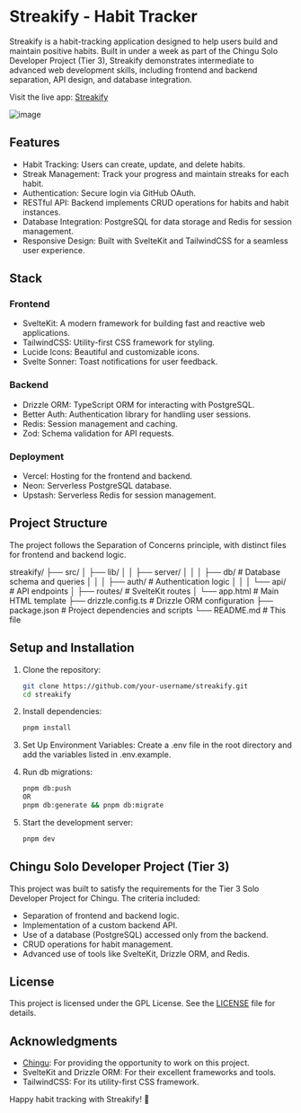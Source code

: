 # Streakify - Habit Tracker

Streakify is a habit-tracking application designed to help users build and maintain positive habits. Built in under a week as part of the Chingu Solo Developer Project (Tier 3), Streakify demonstrates intermediate to advanced web development skills, including frontend and backend separation, API design, and database integration.

Visit the live app: [Streakify](https://thestreakify.vercel.app/)

![image](https://github.com/user-attachments/assets/9b08c050-98fc-41d9-90cb-78460644cebe)


## Features

- Habit Tracking: Users can create, update, and delete habits.
- Streak Management: Track your progress and maintain streaks for each habit.
- Authentication: Secure login via GitHub OAuth.
- RESTful API: Backend implements CRUD operations for habits and habit instances.
- Database Integration: PostgreSQL for data storage and Redis for session management.
- Responsive Design: Built with SvelteKit and TailwindCSS for a seamless user experience.

## Stack

### Frontend

- SvelteKit: A modern framework for building fast and reactive web applications.
- TailwindCSS: Utility-first CSS framework for styling.
- Lucide Icons: Beautiful and customizable icons.
- Svelte Sonner: Toast notifications for user feedback.

### Backend

- Drizzle ORM: TypeScript ORM for interacting with PostgreSQL.
- Better Auth: Authentication library for handling user sessions.
- Redis: Session management and caching.
- Zod: Schema validation for API requests.

### Deployment

- Vercel: Hosting for the frontend and backend.
- Neon: Serverless PostgreSQL database.
- Upstash: Serverless Redis for session management.

## Project Structure

The project follows the Separation of Concerns principle, with distinct files for frontend and backend logic.

streakify/
├── src/
│   ├── lib/
│   │   ├── server/
│   │   │   ├── db/            # Database schema and queries
│   │   │   ├── auth/          # Authentication logic
│   │   │   └── api/           # API endpoints
│   ├── routes/                # SvelteKit routes
│   └── app.html               # Main HTML template
├── drizzle.config.ts          # Drizzle ORM configuration
├── package.json               # Project dependencies and scripts
└── README.md                  # This file

## Setup and Installation

1. Clone the repository:
    ```bash
    git clone https://github.com/your-username/streakify.git
    cd streakify
    ```

2. Install dependencies:
    ```bash
    pnpm install
    ```

3. Set Up Environment Variables:
    Create a .env file in the root directory and add the variables listed in .env.example.

4. Run db migrations:
    ```bash
    pnpm db:push
    OR
    pnpm db:generate && pnpm db:migrate
    ```

5. Start the development server:
    ```bash
    pnpm dev
    ```

## Chingu Solo Developer Project (Tier 3)

This project was built to satisfy the requirements for the Tier 3 Solo Developer Project for Chingu. The criteria included:

- Separation of frontend and backend logic.
- Implementation of a custom backend API.
- Use of a database (PostgreSQL) accessed only from the backend.
- CRUD operations for habit management.
- Advanced use of tools like SvelteKit, Drizzle ORM, and Redis.

## License

This project is licensed under the GPL License. See the [LICENSE](LICENSE) file for details.

## Acknowledgments

- [Chingu](https://www.chingu.io/): For providing the opportunity to work on this project.
- SvelteKit and Drizzle ORM: For their excellent frameworks and tools.
- TailwindCSS: For its utility-first CSS framework.

Happy habit tracking with Streakify! 🚀
